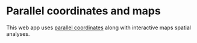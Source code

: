 # Parallel coordinates and maps

This web app uses [parallel coordinates](https://syntagmatic.github.io/parallel-coordinates/) along with interactive maps spatial analyses.
